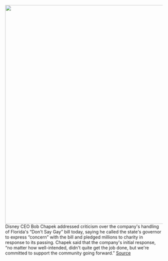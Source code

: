 <img src='https://cdn.vox-cdn.com/thumbor/P1Kn0LcxGkRnt7_JzBZIt2rV9c4=/0x0:2040x1360/1200x800/filters:focal(857x517:1183x843)/cdn.vox-cdn.com/uploads/chorus_image/image/70600890/acastro_190411_1777_Disney_Streaming_0003.0.0.jpg' width='700px' /><br/>
Disney CEO Bob Chapek addressed criticism over the company's handling of Florida's “Don't Say Gay” bill today, saying he called the state's governor to express “concern” with the bill and pledged millions to charity in response to its passing. Chapek said that the company's initial response, “no matter how well-intended, didn't quite get the job done, but we're committed to support the community going forward.”
<a href='https://www.theverge.com/2022/3/9/22969458/disney-dont-say-gay-bill-florida-bob-chapek-ron-desantis'> Source <a/>